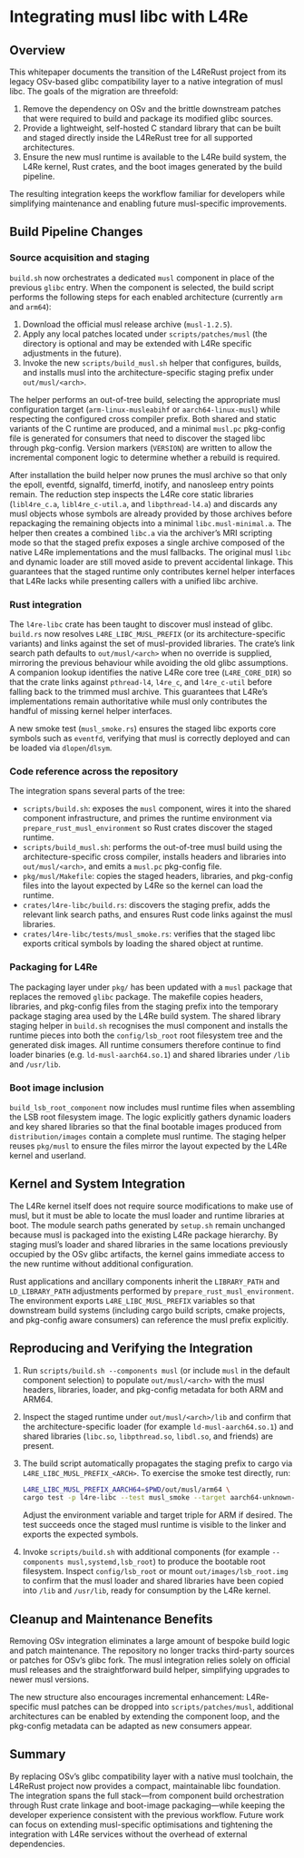 # Integrating musl libc with L4Re

## Overview

This whitepaper documents the transition of the L4ReRust project from its
legacy OSv-based glibc compatibility layer to a native integration of musl
libc. The goals of the migration are threefold:

1. Remove the dependency on OSv and the brittle downstream patches that were
   required to build and package its modified glibc sources.
2. Provide a lightweight, self-hosted C standard library that can be built and
   staged directly inside the L4ReRust tree for all supported architectures.
3. Ensure the new musl runtime is available to the L4Re build system, the L4Re
   kernel, Rust crates, and the boot images generated by the build pipeline.

The resulting integration keeps the workflow familiar for developers while
simplifying maintenance and enabling future musl-specific improvements.

## Build Pipeline Changes

### Source acquisition and staging

`build.sh` now orchestrates a dedicated `musl` component in place of the
previous `glibc` entry. When the component is selected, the build script
performs the following steps for each enabled architecture (currently `arm`
and `arm64`):

1. Download the official musl release archive (`musl-1.2.5`).
2. Apply any local patches located under `scripts/patches/musl` (the directory
   is optional and may be extended with L4Re specific adjustments in the
   future).
3. Invoke the new `scripts/build_musl.sh` helper that configures, builds, and
   installs musl into the architecture-specific staging prefix under
   `out/musl/<arch>`.

The helper performs an out-of-tree build, selecting the appropriate musl
configuration target (`arm-linux-musleabihf` or `aarch64-linux-musl`) while
respecting the configured cross compiler prefix. Both shared and static
variants of the C runtime are produced, and a minimal `musl.pc` pkg-config
file is generated for consumers that need to discover the staged libc through
pkg-config. Version markers (`VERSION`) are written to allow the incremental
component logic to determine whether a rebuild is required.

After installation the build helper now prunes the musl archive so that only
the epoll, eventfd, signalfd, timerfd, inotify, and nanosleep entry points remain.
The reduction step inspects the L4Re core static libraries (`libl4re_c.a`,
`libl4re_c-util.a`, and `libpthread-l4.a`) and discards any musl objects whose
symbols are already provided by those archives before repackaging the
remaining objects into a minimal `libc.musl-minimal.a`. The helper then creates
a combined `libc.a` via the archiver’s MRI scripting mode so that the staged
prefix exposes a single archive composed of the native L4Re implementations and
the musl fallbacks. The original musl `libc` and dynamic loader are still moved
aside to prevent accidental linkage. This guarantees that the staged runtime
only contributes kernel helper interfaces that L4Re lacks while presenting
callers with a unified libc archive.

### Rust integration

The `l4re-libc` crate has been taught to discover musl instead of glibc.
`build.rs` now resolves `L4RE_LIBC_MUSL_PREFIX` (or its architecture-specific
variants) and links against the set of musl-provided libraries. The crate’s
link search path defaults to `out/musl/<arch>` when no override is supplied,
mirroring the previous behaviour while avoiding the old glibc assumptions.
A companion lookup identifies the native L4Re core tree (`L4RE_CORE_DIR`) so
that the crate links against `pthread-l4`, `l4re_c`, and `l4re_c-util` before
falling back to the trimmed musl archive. This guarantees that L4Re’s
implementations remain authoritative while musl only contributes the handful of
missing kernel helper interfaces.

A new smoke test (`musl_smoke.rs`) ensures the staged libc exports core
symbols such as `eventfd`, verifying that musl is correctly deployed and can be
loaded via `dlopen`/`dlsym`.

### Code reference across the repository

The integration spans several parts of the tree:

- `scripts/build.sh`: exposes the `musl` component, wires it into the shared
  component infrastructure, and primes the runtime environment via
  `prepare_rust_musl_environment` so Rust crates discover the staged runtime.
- `scripts/build_musl.sh`: performs the out-of-tree musl build using the
  architecture-specific cross compiler, installs headers and libraries into
  `out/musl/<arch>`, and emits a `musl.pc` pkg-config file.
- `pkg/musl/Makefile`: copies the staged headers, libraries, and pkg-config
  files into the layout expected by L4Re so the kernel can load the runtime.
- `crates/l4re-libc/build.rs`: discovers the staging prefix, adds the relevant
  link search paths, and ensures Rust code links against the musl libraries.
- `crates/l4re-libc/tests/musl_smoke.rs`: verifies that the staged libc exports
  critical symbols by loading the shared object at runtime.

### Packaging for L4Re

The packaging layer under `pkg/` has been updated with a `musl` package that
replaces the removed `glibc` package. The makefile copies headers, libraries,
and pkg-config files from the staging prefix into the temporary package staging
area used by the L4Re build system. The shared library staging helper in
`build.sh` recognises the musl component and installs the runtime pieces into
both the `config/lsb_root` root filesystem tree and the generated disk images.
All runtime consumers therefore continue to find loader binaries (e.g.
`ld-musl-aarch64.so.1`) and shared libraries under `/lib` and `/usr/lib`.

### Boot image inclusion

`build_lsb_root_component` now includes musl runtime files when assembling the
LSB root filesystem image. The logic explicitly gathers dynamic loaders and
key shared libraries so that the final bootable images produced from
`distribution/images` contain a complete musl runtime. The staging helper reuses
`pkg/musl` to ensure the files mirror the layout expected by the L4Re kernel
and userland.

## Kernel and System Integration

The L4Re kernel itself does not require source modifications to make use of
musl, but it must be able to locate the musl loader and runtime libraries at
boot. The module search paths generated by `setup.sh` remain unchanged because
musl is packaged into the existing L4Re package hierarchy. By staging musl’s
loader and shared libraries in the same locations previously occupied by the
OSv glibc artifacts, the kernel gains immediate access to the new runtime
without additional configuration.

Rust applications and ancillary components inherit the `LIBRARY_PATH` and
`LD_LIBRARY_PATH` adjustments performed by `prepare_rust_musl_environment`. The
environment exports `L4RE_LIBC_MUSL_PREFIX` variables so that downstream build
systems (including cargo build scripts, cmake projects, and pkg-config aware
consumers) can reference the musl prefix explicitly.

## Reproducing and Verifying the Integration

1. Run `scripts/build.sh --components musl` (or include `musl` in the default
   component selection) to populate `out/musl/<arch>` with the musl headers,
   libraries, loader, and pkg-config metadata for both ARM and ARM64.
2. Inspect the staged runtime under `out/musl/<arch>/lib` and confirm that the
   architecture-specific loader (for example `ld-musl-aarch64.so.1`) and shared
   libraries (`libc.so`, `libpthread.so`, `libdl.so`, and friends) are present.
3. The build script automatically propagates the staging prefix to cargo via
   `L4RE_LIBC_MUSL_PREFIX_<ARCH>`. To exercise the smoke test directly, run:

   ```bash
   L4RE_LIBC_MUSL_PREFIX_AARCH64=$PWD/out/musl/arm64 \
   cargo test -p l4re-libc --test musl_smoke --target aarch64-unknown-linux-musl
   ```

   Adjust the environment variable and target triple for ARM if desired. The
   test succeeds once the staged musl runtime is visible to the linker and
   exports the expected symbols.
4. Invoke `scripts/build.sh` with additional components (for example
   `--components musl,systemd,lsb_root`) to produce the bootable root
   filesystem. Inspect `config/lsb_root` or mount `out/images/lsb_root.img` to
   confirm that the musl loader and shared libraries have been copied into
   `/lib` and `/usr/lib`, ready for consumption by the L4Re kernel.

## Cleanup and Maintenance Benefits

Removing OSv integration eliminates a large amount of bespoke build logic and
patch maintenance. The repository no longer tracks third-party sources or
patches for OSv’s glibc fork. The musl integration relies solely on official
musl releases and the straightforward build helper, simplifying upgrades to
newer musl versions.

The new structure also encourages incremental enhancement: L4Re-specific musl
patches can be dropped into `scripts/patches/musl`, additional architectures can
be enabled by extending the component loop, and the pkg-config metadata can be
adapted as new consumers appear.

## Summary

By replacing OSv’s glibc compatibility layer with a native musl toolchain, the
L4ReRust project now provides a compact, maintainable libc foundation. The
integration spans the full stack—from component build orchestration through
Rust crate linkage and boot-image packaging—while keeping the developer
experience consistent with the previous workflow. Future work can focus on
extending musl-specific optimisations and tightening the integration with
L4Re services without the overhead of external dependencies.
